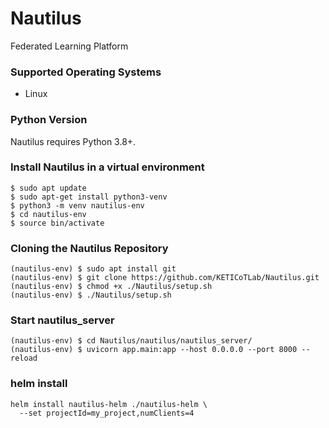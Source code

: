 # Nautilus
Federated Learning Platform

### Supported Operating Systems

* Linux

### Python Version

Nautilus requires Python 3.8+.

### Install Nautilus in a virtual environment

```
$ sudo apt update
$ sudo apt-get install python3-venv
$ python3 -m venv nautilus-env
$ cd nautilus-env
$ source bin/activate
```

### Cloning the Nautilus Repository

```
(nautilus-env) $ sudo apt install git
(nautilus-env) $ git clone https://github.com/KETICoTLab/Nautilus.git
(nautilus-env) $ chmod +x ./Nautilus/setup.sh
(nautilus-env) $ ./Nautilus/setup.sh
```

### Start nautilus\_server

```
(nautilus-env) $ cd Nautilus/nautilus/nautilus_server/
(nautilus-env) $ uvicorn app.main:app --host 0.0.0.0 --port 8000 --reload
```

### helm install
```
helm install nautilus-helm ./nautilus-helm \
  --set projectId=my_project,numClients=4
```